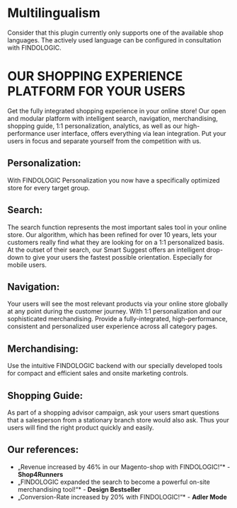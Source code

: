 # Multilingualism

Consider that this plugin currently only supports one of the available shop languages. The actively used language can be configured in consultation with FINDOLOGIC.

# OUR SHOPPING EXPERIENCE PLATFORM FOR YOUR USERS
Get the fully integrated shopping experience in your online store!
Our open and modular platform with intelligent search, navigation, merchandising, shopping guide, 1:1 personalization, analytics, as well as our high-performance user interface, offers everything via lean integration. Put your users in focus and separate yourself from the competition with us.

## Personalization:
With FINDOLOGIC Personalization you now have a specifically optimized store for every target group.

## Search:
The search function represents the most important sales tool in your online store. Our algorithm, which has been refined for over 10 years, lets your customers really find what they are looking for on a 1:1 personalized basis. At the outset of their search, our Smart Suggest offers an intelligent drop-down to give your users the fastest possible orientation. Especially for mobile users.

## Navigation:
Your users will see the most relevant products via your online store globally at any point during the customer journey. With 1:1 personalization and our sophisticated merchandising. Provide a fully-integrated, high-performance, consistent and personalized user experience across all category pages.

## Merchandising:
Use the intuitive FINDOLOGIC backend with our specially developed tools for compact and efficient sales and onsite marketing controls.

## Shopping Guide:
As part of a shopping advisor campaign, ask your users smart questions that a salesperson from a stationary branch store would also ask. Thus your users will find the right product quickly and easily.

## Our references:
* „Revenue increased by 46% in our Magento-shop with FINDOLOGIC!“* - **Shop4Runners**
* „FINDOLOGIC expanded the search to become a powerful on-site merchandising tool!“* - **Design Bestseller**
* „Conversion-Rate increased by 20% with FINDOLOGIC!“* - **Adler Mode**
